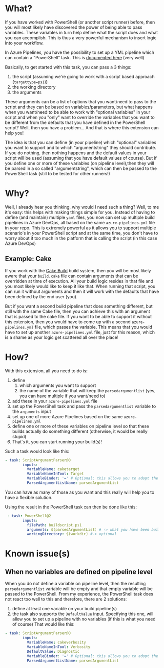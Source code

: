 # What?

If you have worked with PowerShell (or another script runner) before, then you will most likely have discovered the power of being able to pass variables. These variables in turn help define what the script does and what you can accomplish. This is thus a very powerful mechanism to insert logic into your workflow. 

In Azure Pipelines, you have the possibility to set up a YML pipeline which can contain a "PowerShell" task. This is [documented here](https://docs.microsoft.com/en-us/azure/devops/pipelines/tasks/utility/powershell?view=azure-devops) (very well) 

Basically, to get started with this task, you can pass a 3 things:
1. the script (assuming we're going to work with a script based approach (`targettype=ps1`))
2. the working directory
3. the arguments

These arguments can be a list of options that you want/need to pass to the script and they can be based on variables/parameters, but what happens when you want/need to be able to work with "optional variables" in your script and when you "only" want to override the variables that you want to be different from the defaults that you have defined in the PowerShell script? Well, then you have a problem... And that is where this extension can help you!

The idea is that you can define (in your pipeline) which "optional" variables you want to support and to which "argumentstring" they should contribute. If you do nothing, then nothing happens and the default values in your script will be used (assuming that you have default values of course). But if you define one or more of these variables (on pipeline level),then they will be parsed in a so called "argumentstring", which can then be passed to the PowerShell task (still to be tested for other runners!)

# Why?

Well, I already hear you thinking, why would I need such a thing? Well, to me it's easy: this helps with making things simple for you. Instead of having to define (and maintain) multiple `yaml` files, you now can set up multiple build pipelines in Azure DevOps, all based on the same `azure-pipelines.yml` file in your repo. This is extremely powerful as it allows you to support multiple scenario's in your PowerShell script and at the same time, you don't have to worry about it too much in the platform that is calling the script (in this case Azure DevOps)

## Example: Cake
If you work with the [Cake Build](https://www.cakebuild.net) build system, then you will be most likely aware that your `build.cake` file can contain arguments that can be overridden at time of execution. All your build logic resides in that file and you most likely would like to keep it like that. When running that script, you can run it without arguments and then it will work with the defaults that have been defined by the end user (you). 

But if you want a second build pipeline that does something different, but still with the same Cake file, then you can achieve this with an argument that is passed to the cake file. If you want to be able to support it without this extension, then you would have to come up with a second `azure-pipelines.yml` file, which passes the variable. This means that you would have to set up another `azure-pipelines.yml` file, just for this reason, which is a shame as your logic get scattered all over the place!

# How?

With this extension, all you need to do is:
1. define 
   1. which arguments you want to support
   2. the name of the variable that will keep the `parsedargumentlist` (yes, you can have multiple if you want/need to)
2. add these in your `azure-pipelines.yml` file
3. set up the PowerShell task and pass the `parsedargumentlist` variable to the `arguments` input
4. set up one of more Azure Pipelines based on the same `azure-pipelines.yml`
5. define one or more of these variables on pipeline level so that these builds actually do something different (otherwise, it would be really stupid)
6. That's it, you can start running your build(s)!


Such a task would look like this:

```yml
- task: ScriptArgumentParser@0
        inputs:
          VariableName: caketarget
          VariableNameInTool: Target
          VariableBinder: '=' # Optional: this allows you to adopt the (to be) result to the needs of your tool/platform
          ParsedArgumentListName: parsedArgumentList
```

You can have as many of those as you want and this really will help you to have a flexible solution. 

Using the result in the PowerShell task can then be done like this:

```yml
 - task: PowerShell@2
        inputs:
          filePath: buildscript.ps1
          arguments: $(parsedArgumentList) # -> what you have been building
          workingDirectory: $(workdir) #-> optional

```

# Known issue(s)

## When no variables are defined on pipeline level

When you do not define a variable on pipeline level, then the resulting `parsedargumentlist` variable will be empty and that empty variable will be passed to the PowerShell. From my experience, the PowerShell task does not react too well to this and therefore, there are 2 solutions:
1. define at least one variable on your build pipeline(s) 
2. the task also supports the `DefaultValue` input. Specifying this one, will allow you to set up a pipeline with no variables (if this is what you need of course) That would like this:

```yml
- task: ScriptArgumentParser@0
        inputs:
          VariableName: cakeverbosity
          VariableNameInTool: Verbosity
          DefaultValue: Diagnostic
          VariableBinder: '=' # Optional: this allows you to adopt the (to be) result to the needs of your tool/platform
          ParsedArgumentListName: parsedArgumentList
```
